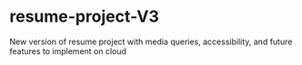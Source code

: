 # resume-project-V3
New version of resume project with media queries, accessibility, and future features to implement on cloud
